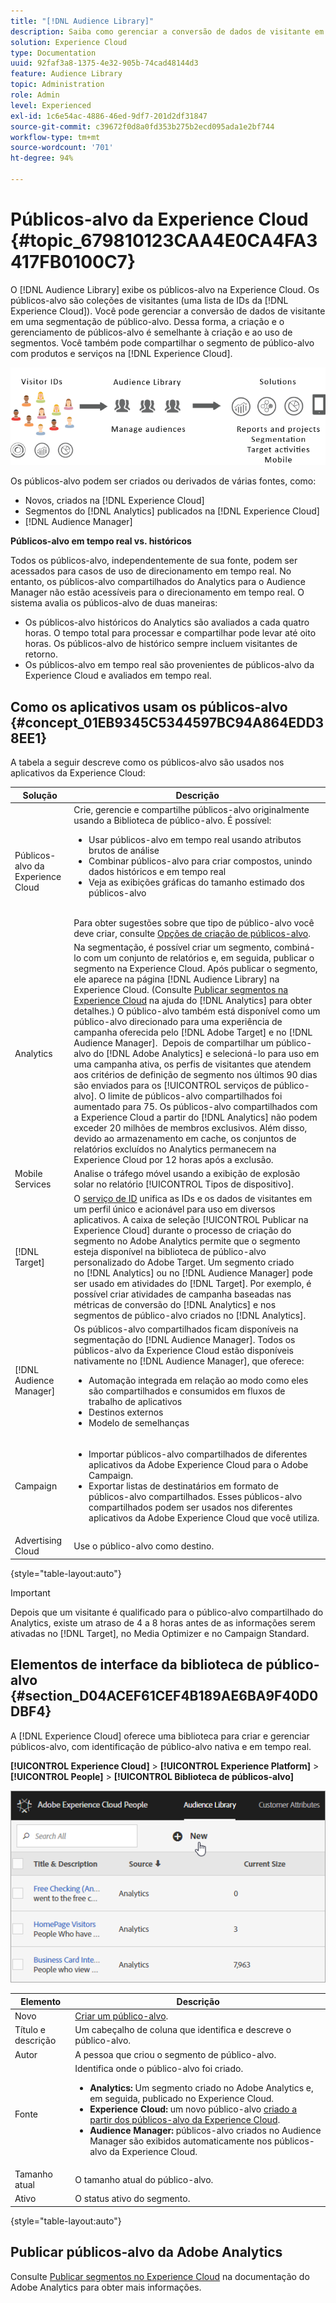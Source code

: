 ```yaml
---
title: "[!DNL Audience Library]"
description: Saiba como gerenciar a conversão de dados de visitante em segmentação de público-alvo na Experience Cloud [!DNL Audience Library].
solution: Experience Cloud
type: Documentation
uuid: 92faf3a8-1375-4e32-905b-74cad48144d3
feature: Audience Library
topic: Administration
role: Admin
level: Experienced
exl-id: 1c6e54ac-4886-46ed-9df7-201d2df31847
source-git-commit: c39672f0d8a0fd353b275b2ecd095ada1e2bf744
workflow-type: tm+mt
source-wordcount: '701'
ht-degree: 94%

---
```


# Públicos-alvo da Experience Cloud {#topic_679810123CAA4E0CA4FA3417FB0100C7}

O [!DNL Audience Library] exibe os públicos-alvo na Experience Cloud. Os públicos-alvo são coleções de visitantes (uma lista de IDs da [!DNL Experience Cloud]). Você pode gerenciar a conversão de dados de visitante em uma segmentação de público-alvo. Dessa forma, a criação e o gerenciamento de públicos-alvo é semelhante à criação e ao uso de segmentos. Você também pode compartilhar o segmento de público-alvo com produtos e serviços na [!DNL Experience Cloud].

![Públicos-alvo da Experience Cloud](assets/audiences.png)

Os públicos-alvo podem ser criados ou derivados de várias fontes, como:

* Novos, criados na [!DNL Experience Cloud]
* Segmentos do [!DNL Analytics] publicados na [!DNL Experience Cloud]
* [!DNL Audience Manager]

**Públicos-alvo em tempo real vs. históricos**

Todos os públicos-alvo, independentemente de sua fonte, podem ser acessados para casos de uso de direcionamento em tempo real. No entanto, os públicos-alvo compartilhados do Analytics para o Audience Manager não estão acessíveis para o direcionamento em tempo real. O sistema avalia os públicos-alvo de duas maneiras:

* Os públicos-alvo históricos do Analytics são avaliados a cada quatro horas. O tempo total para processar e compartilhar pode levar até oito horas. Os públicos-alvo de histórico sempre incluem visitantes de retorno.
* Os públicos-alvo em tempo real são provenientes de públicos-alvo da Experience Cloud e avaliados em tempo real.

## Como os aplicativos usam os públicos-alvo {#concept_01EB9345C5344597BC94A864EDD38EE1}

A tabela a seguir descreve como os públicos-alvo são usados nos aplicativos da Experience Cloud:

| Solução | Descrição |
|--- |--- |
| Públicos-alvo da Experience Cloud | Crie, gerencie e compartilhe públicos-alvo originalmente usando a Biblioteca de público-alvo. É possível:<ul><li>Usar públicos-alvo em tempo real usando atributos brutos de análise</li><li>Combinar públicos-alvo para criar compostos, unindo dados históricos e em tempo real</li><li>Veja as exibições gráficas do tamanho estimado dos públicos-alvo</li></ul><br>Para obter sugestões sobre que tipo de público-alvo você deve criar, consulte [Opções de criação de públicos-alvo](https://experienceleague.adobe.com/docs/experience-cloud-kcs/kbarticles/KA-16471.html?lang=pt-BR). |
| Analytics | Na segmentação, é possível criar um segmento, combiná-lo com um conjunto de relatórios e, em seguida, publicar o segmento na Experience Cloud. Após publicar o segmento, ele aparece na página [!DNL Audience Library] na Experience Cloud. (Consulte [Publicar segmentos na Experience Cloud](https://experienceleague.adobe.com/docs/analytics/components/segmentation/segmentation-workflow/seg-publish.html?lang=pt-BR) na ajuda do [!DNL Analytics] para obter detalhes.) O público-alvo também está disponível como um público-alvo direcionado para uma experiência de campanha oferecida pelo [!DNL Adobe Target] e no [!DNL Audience Manager].  Depois de compartilhar um público-alvo do [!DNL Adobe Analytics] e selecioná-lo para uso em uma campanha ativa, os perfis de visitantes que atendem aos critérios de definição de segmento nos últimos 90 dias são enviados para os [!UICONTROL serviços de público-alvo]. O limite de públicos-alvo compartilhados foi aumentado para 75. Os públicos-alvo compartilhados com a Experience Cloud a partir do [!DNL Analytics] não podem exceder 20 milhões de membros exclusivos. Além disso, devido ao armazenamento em cache, os conjuntos de relatórios excluídos no Analytics permanecem na Experience Cloud por 12 horas após a exclusão. |
| Mobile Services | Analise o tráfego móvel usando a exibição de explosão solar no relatório [!UICONTROL Tipos de dispositivo]. |
| [!DNL Target] | O [serviço de ID](https://experienceleague.adobe.com/docs/id-service/using/home.html?lang=pt-BR) unifica as IDs e os dados de visitantes em um perfil único e acionável para uso em diversos aplicativos.  A caixa de seleção [!UICONTROL Publicar na Experience Cloud] durante o processo de criação do segmento no Adobe Analytics permite que o segmento esteja disponível na biblioteca de público-alvo personalizado do Adobe Target. Um segmento criado no [!DNL Analytics] ou no [!DNL Audience Manager] pode ser usado em atividades do [!DNL Target]. Por exemplo, é possível criar atividades de campanha baseadas nas métricas de conversão do [!DNL Analytics] e nos segmentos de público-alvo criados no [!DNL Analytics]. |
| [!DNL Audience Manager] | Os públicos-alvo compartilhados ficam disponíveis na segmentação do [!DNL Audience Manager]. Todos os públicos-alvo da Experience Cloud estão disponíveis nativamente no [!DNL Audience Manager], que oferece:<ul><li>Automação integrada em relação ao modo como eles são compartilhados e consumidos em fluxos de trabalho de aplicativos</li><li>Destinos externos</li><li>Modelo de semelhanças</li></ul> |
| Campaign | <ul><li>Importar públicos-alvo compartilhados de diferentes aplicativos da Adobe Experience Cloud para o Adobe Campaign.</li><li>Exportar listas de destinatários em formato de públicos-alvo compartilhados. Esses públicos-alvo compartilhados podem ser usados nos diferentes aplicativos da Adobe Experience Cloud que você utiliza.</li></ul> |
| Advertising Cloud | Use o público-alvo como destino. |

{style="table-layout:auto"}

>[!IMPORTANT]
>
>Depois que um visitante é qualificado para o público-alvo compartilhado do Analytics, existe um atraso de 4 a 8 horas antes de as informações serem ativadas no [!DNL Target], no Media Optimizer e no Campaign Standard.

## Elementos de interface da biblioteca de público-alvo {#section_D04ACEF61CEF4B189AE6BA9F40D0DBF4}

A [!DNL Experience Cloud] oferece uma biblioteca para criar e gerenciar públicos-alvo, com identificação de público-alvo nativa e em tempo real.

**[!UICONTROL Experience Cloud]** > **[!UICONTROL Experience Platform]** > **[!UICONTROL People]** > **[!UICONTROL Biblioteca de públicos-alvo]**

![Adicionar público-alvo na Biblioteca de público-alvo](assets/audience_library.png)

| Elemento | Descrição |
|--- |--- |
| Novo | [Criar um público-alvo](create.md). |
| Título e descrição | Um cabeçalho de coluna que identifica e descreve o público-alvo. |
| Autor | A pessoa que criou o segmento de público-alvo. |
| Fonte | Identifica onde o público-alvo foi criado.<ul><li>**Analytics:** Um segmento criado no Adobe Analytics e, em seguida, publicado no Experience Cloud.</li><li>**Experience Cloud:** um novo público-alvo [criado a partir dos públicos-alvo da Experience Cloud](create.md).</li><li>**Audience Manager:** públicos-alvo criados no Audience Manager são exibidos automaticamente nos públicos-alvo da Experience Cloud.</li></ul> |
| Tamanho atual | O tamanho atual do público-alvo. |
| Ativo | O status ativo do segmento. |

{style="table-layout:auto"}

## Publicar públicos-alvo da Adobe Analytics

Consulte [Publicar segmentos no Experience Cloud](https://experienceleague.adobe.com/en/docs/analytics/components/segmentation/segmentation-workflow/seg-publish) na documentação do Adobe Analytics para obter mais informações.
